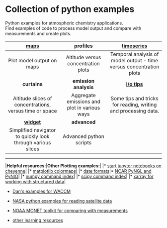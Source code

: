 # Collection of python examples
<!--
.. title: Python 3 examples for atmospheric chemistry
.. date: 2020-03-26
.. tags: atmospheric chemistry python examples gallery
.. description: Based off the Unidata one-stop shop for Python in atmospheric science and meteorology
.. author: rrb
-->

Python examples for atmospheric chemistry applications.<br>
Find examples of code to process model output and compare with measurements and create plots.

|[**maps**](map_plotting.md) | **profiles** | [**timeseries**](timeseries_plotting.md)|
|:-------------:|:-------------:|:-------------:|
|Plot model output on maps| Altitude versus concentration plots | Temporal analysis of model output - time versus concentration plots |
|**curtains**| **emission analysis** | [**i/o tips**](io.md) |
| Altitude slices of concentrations, versus time or space  | Aggregate emissions and plot in various ways | Some tips and tricks for reading, writing and processing data. |
|[**widget**](widget.md)|  **advanced**  |  |
| Simplified navigator to quickly look through various slices | Advanced python scripts |  |

------------------------------
|**Helpful resources:**|**Other Plotting examples:**|
|* [start jupyter notebooks on cheyenne](cheyenne_jupyter.md)|
|* [matplotlib colormaps](https://matplotlib.org/3.1.1/gallery/color/colormap_reference.html)|
|* [date formats](https://strftime.org/)|* [NCAR PyNGL and PyNIO](https://www.pyngl.ucar.edu/)|
|* [numpy command index](https://numpy.org/doc/stable/genindex.html)|
|* [scipy command index](https://docs.scipy.org/doc/scipy/reference/genindex.html)|
|* [xarray for working with structured data](http://xarray.pydata.org/en/stable/#)|



* [Dan's examples for WACCM](https://sites.google.com/ucar.edu/dan-marsh/python?authuser=1)

* [NASA python examples for reading satellite data](https://hdfeos.org/zoo/index_openLaRC_Examples.php)

* [NOAA MONET toolkit for comparing with measurements](https://monet-arl.readthedocs.io/en/master/)

* [other learning resources](learning.md)
